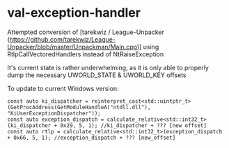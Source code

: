 # val-exception-handler

Attempted conversion of [tarekwiz / League-Unpacker (https://github.com/tarekwiz/League-Unpacker/blob/master/Unpackman/Main.cpp)] using RtlpCallVectoredHandlers instead of NtRaiseException

It's current state is rather underwhelming, as it is only able to properly dump the necessary UWORLD_STATE & UWORLD_KEY offsets

To update to current Windows version: 

```
const auto ki_dispatcher = reinterpret_cast<std::uintptr_t>(GetProcAddress(GetModuleHandleA("ntdll.dll"), "KiUserExceptionDispatcher"));
const auto exception_dispatch = calculate_relative<std::int32_t>(ki_dispatcher + 0x29, 5, 1); //ki_dispatcher + ??? [new offset]
const auto rtlp = calculate_relative<std::int32_t>(exception_dispatch + 0x66, 5, 1); //exception_dispatch + ??? [new_offset]
```

